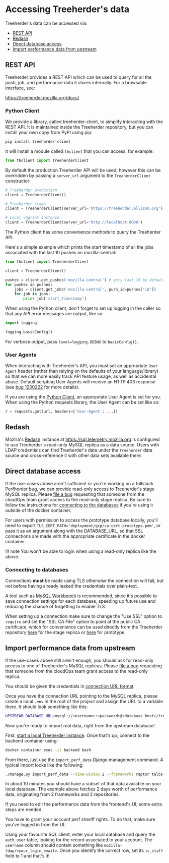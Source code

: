 # Accessing Treeherder's data

Treeherder's data can be accessed via:

- [REST API](#rest-api)
- [Redash](#redash)
- [Direct database access](#direct-database-access)
- [Import performance data from upstream](#import-performance-data-from-upstream)

## REST API

Treeherder provides a REST API which can be used to query for all the
push, job, and performance data it stores internally. For a browsable
interface, see:

<https://treeherder.mozilla.org/docs/>

### Python Client

We provide a library, called treeherder-client, to simplify
interacting with the REST API. It is maintained inside the
Treeherder repository, but you can install your own copy from PyPI
using pip:

```bash
pip install treeherder-client
```

It will install a module called `thclient` that you can access, for example:

```python
from thclient import TreeherderClient
```

By default the production Treeherder API will be used, however this can be
overridden by passing a `server_url` argument to the `TreeherderClient`
constructor:

```python
# Treeherder production
client = TreeherderClient()

# Treeherder stage
client = TreeherderClient(server_url='https://treeherder.allizom.org')

# Local vagrant instance
client = TreeherderClient(server_url='http://localhost:8000')
```

The Python client has some convenience methods to query the Treeherder API.

Here's a simple example which prints the start timestamp of all the
jobs associated with the last 10 pushes on mozilla-central:

```python
from thclient import TreeherderClient

client = TreeherderClient()

pushes = client.get_pushes('mozilla-central') # gets last 10 by default
for pushes in pushes:
    jobs = client.get_jobs('mozilla-central', push_id=pushes['id'])
    for job in jobs:
        print job['start_timestamp']
```

When using the Python client, don't forget to set up logging in the
caller so that any API error messages are output, like so:

```python
import logging

logging.basicConfig()
```

For verbose output, pass `level=logging.DEBUG` to `basicConfig()`.

### User Agents

When interacting with Treeherder's API, you must set an appropriate
`User Agent` header (rather than relying on the defaults of your
language/library) so that we can more easily track API feature usage,
as well as accidental abuse. Default scripting User Agents will receive
an HTTP 403 response (see [bug 1230222] for more details).

If you are using the [Python Client](#python-client), an appropriate User Agent
is set for you. When using the Python requests library, the User Agent
can be set like so:

```python
r = requests.get(url, headers={'User-Agent': ...})
```

[bug 1230222]: https://bugzilla.mozilla.org/show_bug.cgi?id=1230222

## Redash

Mozilla's [Redash] instance at <https://sql.telemetry.mozilla.org> is configured to use
Treeherder's read-only MySQL replica as a data source. Users with LDAP credentials
can find Treeherder's data under the `Treeherder` data source and cross-reference it with
other data sets available there.

[redash]: https://redash.io

## Direct database access

If the use-cases above aren't sufficient or you're working on a fullstack Perfherder bug,
we can provide read-only access to Treeherder's stage MySQL replica.
Please [file a bug] requesting that someone from the cloudOps team grant access to the read-only stage replica.
Be sure to follow the instructions for [connecting to the databases](#connecting-to-databases) if you're using it
outside of the docker container.

For users with permission to access the prototype database locally, you'll need to export `TLS_CERT_PATH='deployment/gcp/ca-cert-prototype.pem'`, or pass it as an argument along with the DATABASE_URL, so that SSL connections are made with the appropriate certificate in the docker container.

<!-- prettier-ignore -->
!!! note
    You won't be able to login when using a read-only replica like the above.

### Connecting to databases

Connections **must** be made using TLS otherwise the connection will fail, but not before
having already leaked the credentials over plain-text.

A tool such as [MySQL Workbench] is recommended, since it's possible to save connection
settings for each database, speeding up future use and reducing the chance of forgetting
to enable TLS.

When setting up a connection make sure to change the "Use SSL" option to `require` and set
the "SSL CA File" option to point at the public CA certificate, which for convenience can
be used directly from the Treeherder repository [here][gcp-cert] for the stage replica or
[here][gcp-prototype-cert] for prototype.

[MySQL workbench]: https://www.MySQL.com/products/workbench/
[gcp-cert]: https://github.com/mozilla/treeherder/blob/master/deployment/gcp/ca-cert.pem
[gcp-prototype-cert]: https://github.com/mozilla/treeherder/blob/master/deployment/gcp/ca-cert-prototype.pem

## Import performance data from upstream

If the use-cases above still aren't enough, you should ask for read-only access to one of
Treeherder's MySQL replicas. Please [file a bug] requesting that
someone from the cloudOps team grant access to the read-only replica.

You should be given the credentials in [connection URL format].

Once you have the connection URL pointing to the MySQL replica, please create a local
`.env` in the root of the project and assign the URL to a variable there.
It should look something like this:

```bash
UPSTREAM_DATABASE_URL=mysql://<username>:<password>@<database_host>/treeherder
```

Now you're ready to import real data, right from the upstream database!

First, [start a local Treeherder instance]. Once that's up, connect to the backend container using:

```bash
docker container exec -it backend bash
```

From there, just use the `import_perf_data` Django management command.
A typical import looks like the following:

```bash
./manage.py import_perf_data --time-window 2 --frameworks raptor talos --repositories autoland mozilla-beta --num-workers 4
```

In about 10 minutes you should have a subset of that data available on your local database.
The example above fetches 2 days worth of performance data, originating from 2 frameworks and 2 repositories.

If you need to edit the performance data from the frontend's UI, some extra steps are needed.

You have to grant your account perf sheriff rights.
To do that, make sure you've logged in from the UI.

Using your favourite SQL client, enter your local database and query the `auth_user` table, looking for the record
associated to your account. The `username` column should contain something like `mozilla-ldap/<your_login_email>`.
Once you identify the correct row, set its `is_staff` field to 1 and that's it!

[file a bug]: https://bugzilla.mozilla.org/enter_bug.cgi?product=Cloud%20Services&component=Operations%3A%20Releng
[connection URL format]: https://dev.mysql.com/doc/connector-j/8.0/en/connector-j-reference-jdbc-url-format.html
[start a local Treeherder instance]: installation.md#starting-a-local-treeherder-instance
